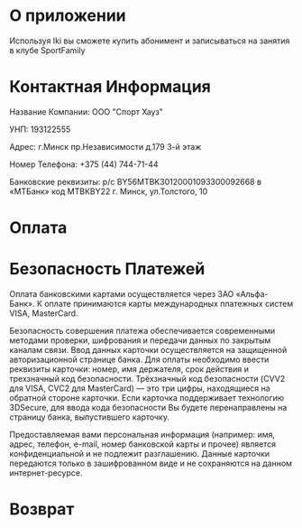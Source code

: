 # О приложении

Используя Iki вы сможете купить абонимент и записываться на занятия в клубе SportFamily

# Контактная Информация

Название Компании: ООО "Спорт Хауз"

УНП: 193122555

Адрес: г.Минск пр.Независимости д.179 3-й этаж

Номер Телефона: +375 (44) 744-71-44

Банковские реквизиты: р/с BY56MTBK30120001093300092668 в «МТБанк» код МТВКBY22 г. Минск, ул.Толстого, 10

# Оплата

# Безопасность Платежей

Оплата банковскими картами осуществляется через ЗАО «Альфа-Банк».
К оплате принимаются карты международных платежных систем VISA, MasterCard.

Безопасность совершения платежа обеспечивается современными методами проверки, шифрования и передачи данных по закрытым каналам связи. 
Ввод данных карточки осуществляется на защищенной авторизационной странице банка. Для оплаты необходимо ввести реквизиты карточки: номер, имя держателя, срок действия и трехзначный код безопасности. Трёхзначный код безопасности (CVV2 для VISA, CVC2 для MasterCard) — это три цифры, находящиеся на обратной стороне карточки. Если карточка поддерживает технологию 3DSecure, для ввода кода безопасности Вы будете перенаправлены на страницу банка, выпустившего карточку. 

Предоставляемая вами персональная информация (например: имя, адрес, телефон, e-mail, номер банковской карты и прочее) является конфиденциальной и не подлежит разглашению. Данные карточки передаются только в зашифрованном виде и не сохраняются на данном интернет-ресурсе.

# Возврат

